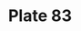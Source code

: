 ---
pid: '83'
an: '7'
title: Plate 83
rev_year: 
_date: 
caption: Chapeau à la Minerve. Robe Rayée Blanc sur Blanc. Théât. de la Rép.
translation: Minerva Hat. Striped White on White Dress. Theater de la République.
student: Anne Higonnet
keywords: "[ Chapeau, Robe, Theatre ]"
permalink: /plates/83/
layout: plate-page
---